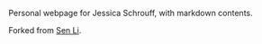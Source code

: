 Personal webpage for Jessica Schrouff, with markdown contents.

Forked from [Sen Li](https://github.com/senli1073/senli1073.github.io).
